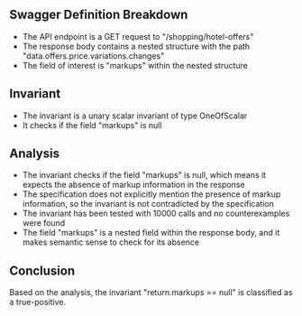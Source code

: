 ## Swagger Definition Breakdown
- The API endpoint is a GET request to "/shopping/hotel-offers"
- The response body contains a nested structure with the path "data.offers.price.variations.changes"
- The field of interest is "markups" within the nested structure

## Invariant
- The invariant is a unary scalar invariant of type OneOfScalar
- It checks if the field "markups" is null

## Analysis
- The invariant checks if the field "markups" is null, which means it expects the absence of markup information in the response
- The specification does not explicitly mention the presence of markup information, so the invariant is not contradicted by the specification
- The invariant has been tested with 10000 calls and no counterexamples were found
- The field "markups" is a nested field within the response body, and it makes semantic sense to check for its absence

## Conclusion
Based on the analysis, the invariant "return.markups == null" is classified as a true-positive.

